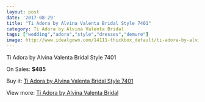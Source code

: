 ```yaml
---
layout: post
date: '2017-08-29'
title: "Ti Adora by Alvina Valenta Bridal Style 7401"
category: Ti Adora by Alvina Valenta Bridal
tags: ["wedding","adora","style","dresses","demure"]
image: http://www.idealgown.com/14111-thickbox_default/ti-adora-by-alvina-valenta-bridal-style-7401.jpg
---
```

Ti Adora by Alvina Valenta Bridal Style 7401

On Sales: **$485**
<a href="https://www.idealgown.com/en/ti-adora-by-alvina-valenta-bridal/5687-ti-adora-by-alvina-valenta-bridal-style-7401.html"><amp-img layout="responsive" width="600" height="600" src="//www.idealgown.com/14111-thickbox_default/ti-adora-by-alvina-valenta-bridal-style-7401.jpg" alt="Ti Adora by Alvina Valenta Bridal Style 7401 0" /></a>
<a href="https://www.idealgown.com/en/ti-adora-by-alvina-valenta-bridal/5687-ti-adora-by-alvina-valenta-bridal-style-7401.html"><amp-img layout="responsive" width="600" height="600" src="//www.idealgown.com/14115-thickbox_default/ti-adora-by-alvina-valenta-bridal-style-7401.jpg" alt="Ti Adora by Alvina Valenta Bridal Style 7401 1" /></a>
<a href="https://www.idealgown.com/en/ti-adora-by-alvina-valenta-bridal/5687-ti-adora-by-alvina-valenta-bridal-style-7401.html"><amp-img layout="responsive" width="600" height="600" src="//www.idealgown.com/14114-thickbox_default/ti-adora-by-alvina-valenta-bridal-style-7401.jpg" alt="Ti Adora by Alvina Valenta Bridal Style 7401 2" /></a>
<a href="https://www.idealgown.com/en/ti-adora-by-alvina-valenta-bridal/5687-ti-adora-by-alvina-valenta-bridal-style-7401.html"><amp-img layout="responsive" width="600" height="600" src="//www.idealgown.com/14113-thickbox_default/ti-adora-by-alvina-valenta-bridal-style-7401.jpg" alt="Ti Adora by Alvina Valenta Bridal Style 7401 3" /></a>
<a href="https://www.idealgown.com/en/ti-adora-by-alvina-valenta-bridal/5687-ti-adora-by-alvina-valenta-bridal-style-7401.html"><amp-img layout="responsive" width="600" height="600" src="//www.idealgown.com/14112-thickbox_default/ti-adora-by-alvina-valenta-bridal-style-7401.jpg" alt="Ti Adora by Alvina Valenta Bridal Style 7401 4" /></a>

Buy it: [Ti Adora by Alvina Valenta Bridal Style 7401](https://www.idealgown.com/en/ti-adora-by-alvina-valenta-bridal/5687-ti-adora-by-alvina-valenta-bridal-style-7401.html "Ti Adora by Alvina Valenta Bridal Style 7401")

View more: [Ti Adora by Alvina Valenta Bridal](https://www.idealgown.com/en/84-ti-adora-by-alvina-valenta-bridal "Ti Adora by Alvina Valenta Bridal")